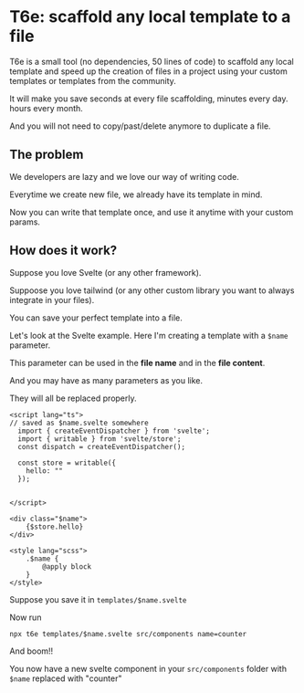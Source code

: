 # T6e: scaffold any local template to a file

T6e is a small tool (no dependencies, 50 lines of code) to scaffold any local template and 
speed up the creation of files in a project using your custom templates or templates from the community. 

It will make you save seconds at every file scaffolding, minutes every day. hours every month.

And you will not need to copy/past/delete anymore to duplicate a file.

## The problem

We developers are lazy and we love our way of writing code.

Everytime we create new file, we already have its template in mind.

Now you can write that template once, and use it anytime with your custom params.

## How does it work?

Suppose you love Svelte (or any other framework).

Suppoose you love tailwind (or any other custom library you want to always integrate in your files).

You can save your perfect template into a file. 

Let's look at the Svelte example. Here I'm creating a template with a `$name` parameter.

This parameter can be used in the **file name** and in the **file content**.

And you may have as many parameters as you like.

They will all be replaced properly.

```
<script lang="ts">
// saved as $name.svelte somewhere
  import { createEventDispatcher } from 'svelte';
  import { writable } from 'svelte/store';
  const dispatch = createEventDispatcher();
  
  const store = writable({
    hello: ""
  });
  
  
</script>

<div class="$name">
    {$store.hello}
</div>

<style lang="scss">
    .$name {
        @apply block
    }
</style>
```

Suppose you save it in `templates/$name.svelte`

Now run

```
npx t6e templates/$name.svelte src/components name=counter
```

And boom!!

You now have a new svelte component in your `src/components` folder 
with `$name` replaced with "counter" 


